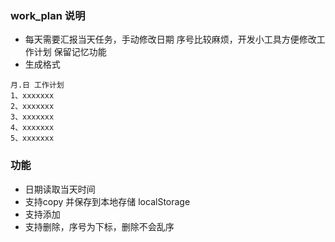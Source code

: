 ### work_plan 说明
- 每天需要汇报当天任务，手动修改日期 序号比较麻烦，开发小工具方便修改工作计划 保留记忆功能
- 生成格式
```
月.日 工作计划
1、xxxxxxx
2、xxxxxxx
3、xxxxxxx
4、xxxxxxx
5、xxxxxxx
```
### 功能

- 日期读取当天时间
- 支持copy 并保存到本地存储 localStorage
- 支持添加
- 支持删除，序号为下标，删除不会乱序

